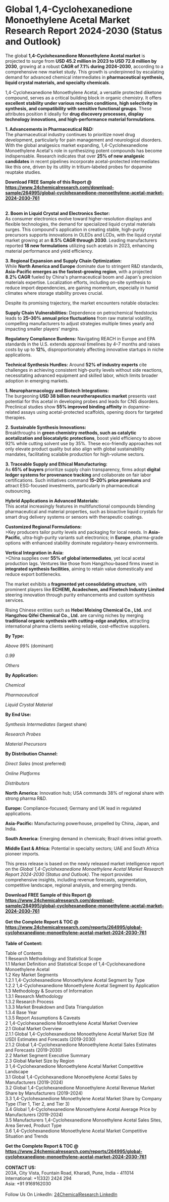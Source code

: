 <h1>Global 1,4-Cyclohexanedione Monoethylene Acetal Market Research Report 2024-2030 (Status and Outlook)</h1><p>The global <strong>1,4-Cyclohexanedione Monoethylene Acetal market</strong> is projected to surge from <strong>USD 45.2 million in 2023 to USD 72.8 million by 2030</strong>, growing at a robust <strong>CAGR of 7.1% during 2024–2030</strong>, according to a comprehensive new market study. This growth is underpinned by escalating demand for advanced chemical intermediates in <strong>pharmaceutical synthesis, liquid crystal materials, and specialty chemicals</strong>.</p><p>1,4-Cyclohexanedione Monoethylene Acetal, a versatile protected diketone compound, serves as a critical building block in organic chemistry. It offers <strong>excellent stability under various reaction conditions, high selectivity in synthesis, and compatibility with sensitive functional groups</strong>. These attributes position it ideally for <strong>drug discovery processes, display technology innovations, and high-performance material formulations</strong>.</p><p><strong>1. Advancements in Pharmaceutical R&amp;D:</strong><br>
The pharmaceutical industry continues to prioritize novel drug development, particularly for pain management and neurological disorders. With the global analgesics market expanding, 1,4-Cyclohexanedione Monoethylene Acetal's role in synthesizing potent compounds has become indispensable. Research indicates that over <strong>25% of new analgesic candidates</strong> in recent pipelines incorporate acetal-protected intermediates like this one, driven by its utility in tritium-labeled probes for dopamine reuptake studies.</p><div><b>Download FREE Sample of this Report @ 
            <a href="https://www.24chemicalresearch.com/download-sample/264995/global-cyclohexanedione-monoethylene-acetal-market-2024-2030-761">
            https://www.24chemicalresearch.com/download-sample/264995/global-cyclohexanedione-monoethylene-acetal-market-2024-2030-761</a></b></div><br><p><strong>2. Boom in Liquid Crystal and Electronics Sector:</strong><br>
As consumer electronics evolve toward higher-resolution displays and flexible technologies, the demand for specialized liquid crystal materials surges. This compound's application in creating stable, high-purity precursors supports innovations in OLEDs and LCDs, with the liquid crystal market growing at an <strong>8.5% CAGR through 2030</strong>. Leading manufacturers reported <strong>18 new formulations</strong> utilizing such acetals in 2023, enhancing material performance and yield efficiency.</p><p><strong>3. Regional Expansion and Supply Chain Optimization:</strong><br>
While <strong>North America and Europe</strong> dominate due to stringent R&amp;D standards, <strong>Asia-Pacific emerges as the fastest-growing region</strong>, with a projected <strong>8.2% CAGR</strong> fueled by China's pharmaceutical boom and Japan's precision materials expertise. Localization efforts, including on-site synthesis to reduce import dependencies, are gaining momentum, especially in humid climates where storage stability proves crucial.</p><p>Despite its promising trajectory, the market encounters notable obstacles:</p><p><strong>Supply Chain Vulnerabilities:</strong> Dependence on petrochemical feedstocks leads to <strong>25–30% annual price fluctuations</strong> from raw material volatility, compelling manufacturers to adjust strategies multiple times yearly and impacting smaller players' margins.</p><p><strong>Regulatory Compliance Burdens:</strong> Navigating REACH in Europe and EPA standards in the U.S. extends approval timelines by 4–7 months and raises costs by up to <strong>12%</strong>, disproportionately affecting innovative startups in niche applications.</p><p><strong>Technical Synthesis Hurdles:</strong> Around <strong>52% of industry experts</strong> cite challenges in achieving consistent high-purity levels without side reactions, necessitating advanced equipment and skilled labor, which limits broader adoption in emerging markets.</p><p><strong>1. Neuropharmacology and Biotech Integrations:</strong><br>
The burgeoning <strong>USD 38 billion neurotherapeutics market</strong> presents vast potential for this acetal in developing probes and leads for CNS disorders. Preclinical studies show <strong>55% improved binding affinity</strong> in dopamine-related assays using acetal-protected scaffolds, opening doors for targeted therapies.</p><p><strong>2. Sustainable Synthesis Innovations:</strong><br>
Breakthroughs in <strong>green chemistry methods, such as catalytic acetalization and biocatalytic protections</strong>, boost yield efficiency to above 92% while cutting solvent use by 35%. These eco-friendly approaches not only elevate product quality but also align with global sustainability mandates, facilitating scalable production for high-volume sectors.</p><p><strong>3. Traceable Supply and Ethical Manufacturing:</strong><br>
As <strong>65% of buyers</strong> prioritize supply chain transparency, firms adopt <strong>digital ledger systems for provenance tracking</strong> and collaborate on fair labor certifications. Such initiatives command <strong>15–20% price premiums</strong> and attract ESG-focused investments, particularly in pharmaceutical outsourcing.</p><p><strong>Hybrid Applications in Advanced Materials:</strong><br>
	This acetal increasingly features in multifunctional compounds blending pharmaceutical and material properties, such as bioactive liquid crystals for smart drug delivery systems or sensors with therapeutic coatings.</p><p><strong>Customized Regional Formulations:</strong><br>
&gt;Key producers tailor purity levels and packaging for local needs. In <strong>Asia-Pacific</strong>, ultra-high-purity variants suit electronics; in <strong>Europe</strong>, pharma-grade options with enhanced stability dominate regulatory-heavy environments.</p><p><strong>Vertical Integration in Asia:</strong><br>
&gt;China supplies over <strong>55% of global intermediates</strong>, yet local acetal production lags. Ventures like those from Hangzhou-based firms invest in <strong>integrated synthesis facilities</strong>, aiming to retain value domestically and reduce export bottlenecks.</p><p>The market exhibits a <strong>fragmented yet consolidating structure</strong>, with prominent players like <strong>ECHEMI, Acadechem, and Finetech Industry Limited</strong> steering innovation through purity enhancements and custom synthesis services.</p><p>Rising Chinese entities such as <strong>Hebei Meixing Chemical Co., Ltd.</strong> and <strong>Hangzhou Qifei Chemical Co., Ltd.</strong> are carving niches by merging <strong>traditional organic synthesis with cutting-edge analytics</strong>, attracting international pharma clients seeking reliable, cost-effective suppliers.</p><p><strong>By Type:</strong></p><p><em>Above 99%</em> (dominant)</p><p><em>0.99</em></p><p><em>Others</em></p><p><strong>By Application:</strong></p><p><em>Chemical</em></p><p><em>Pharmaceutical</em></p><p><em>Liquid Crystal Material</em></p><p><strong>By End Use:</strong></p><p><em>Synthesis Intermediates</em> (largest share)</p><p><em>Research Probes</em></p><p><em>Material Precursors</em></p><p><strong>By Distribution Channel:</strong></p><p><em>Direct Sales</em> (most preferred)</p><p><em>Online Platforms</em></p><p><em>Distributors</em></p><p><strong>North America:</strong> Innovation hub; USA commands 38% of regional share with strong pharma R&amp;D.</p><p><strong>Europe:</strong> Compliance-focused; Germany and UK lead in regulated applications.</p><p><strong>Asia-Pacific:</strong> Manufacturing powerhouse, propelled by China, Japan, and India.</p><p><strong>South America:</strong> Emerging demand in chemicals; Brazil drives initial growth.</p><p><strong>Middle East &amp; Africa:</strong> Potential in specialty sectors; UAE and South Africa pioneer imports.</p><p>This press release is based on the newly released market intelligence report on the <em>Global 1,4-Cyclohexanedione Monoethylene Acetal Market Research Report 2024-2030 (Status and Outlook)</em>. The report provides comprehensive insights, including revenue forecasts, segmentation, competitive landscape, regional analysis, and emerging trends.</p><div><b>Download FREE Sample of this Report @ 
            <a href="https://www.24chemicalresearch.com/download-sample/264995/global-cyclohexanedione-monoethylene-acetal-market-2024-2030-761">
            https://www.24chemicalresearch.com/download-sample/264995/global-cyclohexanedione-monoethylene-acetal-market-2024-2030-761</a></b></div><br><div><b>Get the Complete Report & TOC @ 
            <a href="https://www.24chemicalresearch.com/reports/264995/global-cyclohexanedione-monoethylene-acetal-market-2024-2030-761">
            https://www.24chemicalresearch.com/reports/264995/global-cyclohexanedione-monoethylene-acetal-market-2024-2030-761</a></b></div><br>
            <b>Table of Content:</b><p>Table of Contents<br />
1 Research Methodology and Statistical Scope<br />
1.1 Market Definition and Statistical Scope of 1,4-Cyclohexanedione Monoethylene Acetal<br />
1.2 Key Market Segments<br />
1.2.1 1,4-Cyclohexanedione Monoethylene Acetal Segment by Type<br />
1.2.2 1,4-Cyclohexanedione Monoethylene Acetal Segment by Application<br />
1.3 Methodology & Sources of Information<br />
1.3.1 Research Methodology<br />
1.3.2 Research Process<br />
1.3.3 Market Breakdown and Data Triangulation<br />
1.3.4 Base Year<br />
1.3.5 Report Assumptions & Caveats<br />
2 1,4-Cyclohexanedione Monoethylene Acetal Market Overview<br />
2.1 Global Market Overview<br />
2.1.1 Global 1,4-Cyclohexanedione Monoethylene Acetal Market Size (M USD) Estimates and Forecasts (2019-2030)<br />
2.1.2 Global 1,4-Cyclohexanedione Monoethylene Acetal Sales Estimates and Forecasts (2019-2030)<br />
2.2 Market Segment Executive Summary<br />
2.3 Global Market Size by Region<br />
3 1,4-Cyclohexanedione Monoethylene Acetal Market Competitive Landscape<br />
3.1 Global 1,4-Cyclohexanedione Monoethylene Acetal Sales by Manufacturers (2019-2024)<br />
3.2 Global 1,4-Cyclohexanedione Monoethylene Acetal Revenue Market Share by Manufacturers (2019-2024)<br />
3.3 1,4-Cyclohexanedione Monoethylene Acetal Market Share by Company Type (Tier 1, Tier 2, and Tier 3)<br />
3.4 Global 1,4-Cyclohexanedione Monoethylene Acetal Average Price by Manufacturers (2019-2024)<br />
3.5 Manufacturers 1,4-Cyclohexanedione Monoethylene Acetal Sales Sites, Area Served, Product Type<br />
3.6 1,4-Cyclohexanedione Monoethylene Acetal Market Competitive Situation and Trends<br />
</p><div><b>Get the Complete Report & TOC @ 
            <a href="https://www.24chemicalresearch.com/reports/264995/global-cyclohexanedione-monoethylene-acetal-market-2024-2030-761">
            https://www.24chemicalresearch.com/reports/264995/global-cyclohexanedione-monoethylene-acetal-market-2024-2030-761</a></b></div><br><b>CONTACT US:</b><br>
            203A, City Vista, Fountain Road, Kharadi, Pune, India - 411014<br>
            International: +1(332) 2424 294<br>
            Asia: +91 9169162030 <br><br>
            Follow Us On LinkedIn: <a href="https://www.linkedin.com/company/24chemicalresearch/">24ChemicalResearch LinkedIn</a>